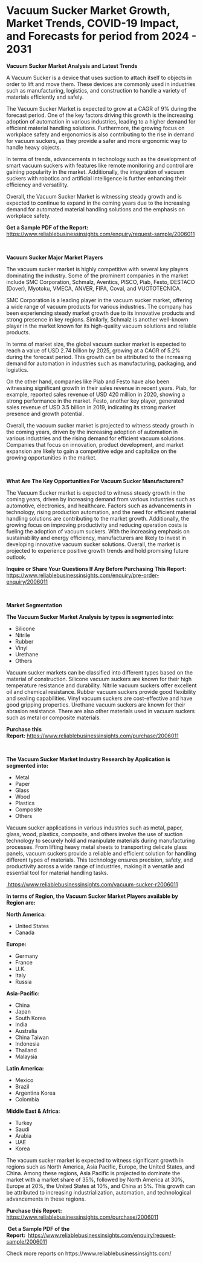 <p><h1>Vacuum Sucker Market Growth, Market Trends, COVID-19 Impact, and Forecasts for period from 2024 - 2031</h1></p><p><strong>Vacuum Sucker Market Analysis and Latest Trends</strong></p>
<p><p>A Vacuum Sucker is a device that uses suction to attach itself to objects in order to lift and move them. These devices are commonly used in industries such as manufacturing, logistics, and construction to handle a variety of materials efficiently and safely.</p><p>The Vacuum Sucker Market is expected to grow at a CAGR of 9% during the forecast period. One of the key factors driving this growth is the increasing adoption of automation in various industries, leading to a higher demand for efficient material handling solutions. Furthermore, the growing focus on workplace safety and ergonomics is also contributing to the rise in demand for vacuum suckers, as they provide a safer and more ergonomic way to handle heavy objects.</p><p>In terms of trends, advancements in technology such as the development of smart vacuum suckers with features like remote monitoring and control are gaining popularity in the market. Additionally, the integration of vacuum suckers with robotics and artificial intelligence is further enhancing their efficiency and versatility.</p><p>Overall, the Vacuum Sucker Market is witnessing steady growth and is expected to continue to expand in the coming years due to the increasing demand for automated material handling solutions and the emphasis on workplace safety.</p></p>
<p><strong>Get a Sample PDF of the Report:&nbsp;</strong> <a href="https://www.reliablebusinessinsights.com/enquiry/request-sample/2006011">https://www.reliablebusinessinsights.com/enquiry/request-sample/2006011</a></p>
<p>&nbsp;</p>
<p><strong>Vacuum Sucker Major Market Players</strong></p>
<p><p>The vacuum sucker market is highly competitive with several key players dominating the industry. Some of the prominent companies in the market include SMC Corporation, Schmalz, Aventics, PISCO, Piab, Festo, DESTACO (Dover), Myotoku, VMECA, ANVER, FIPA, Coval, and VUOTOTECNICA. </p><p>SMC Corporation is a leading player in the vacuum sucker market, offering a wide range of vacuum products for various industries. The company has been experiencing steady market growth due to its innovative products and strong presence in key regions. Similarly, Schmalz is another well-known player in the market known for its high-quality vacuum solutions and reliable products.</p><p>In terms of market size, the global vacuum sucker market is expected to reach a value of USD 2.74 billion by 2025, growing at a CAGR of 5.2% during the forecast period. This growth can be attributed to the increasing demand for automation in industries such as manufacturing, packaging, and logistics.</p><p>On the other hand, companies like Piab and Festo have also been witnessing significant growth in their sales revenue in recent years. Piab, for example, reported sales revenue of USD 420 million in 2020, showing a strong performance in the market. Festo, another key player, generated sales revenue of USD 3.5 billion in 2019, indicating its strong market presence and growth potential.</p><p>Overall, the vacuum sucker market is projected to witness steady growth in the coming years, driven by the increasing adoption of automation in various industries and the rising demand for efficient vacuum solutions. Companies that focus on innovation, product development, and market expansion are likely to gain a competitive edge and capitalize on the growing opportunities in the market.</p></p>
<p>&nbsp;</p>
<p><strong>What Are The Key Opportunities For Vacuum Sucker Manufacturers?</strong></p>
<p><p>The Vacuum Sucker market is expected to witness steady growth in the coming years, driven by increasing demand from various industries such as automotive, electronics, and healthcare. Factors such as advancements in technology, rising production automation, and the need for efficient material handling solutions are contributing to the market growth. Additionally, the growing focus on improving productivity and reducing operation costs is fueling the adoption of vacuum suckers. With the increasing emphasis on sustainability and energy efficiency, manufacturers are likely to invest in developing innovative vacuum sucker solutions. Overall, the market is projected to experience positive growth trends and hold promising future outlook.</p></p>
<p><strong>Inquire or Share Your Questions If Any Before Purchasing This Report:</strong> <a href="https://www.reliablebusinessinsights.com/enquiry/pre-order-enquiry/2006011">https://www.reliablebusinessinsights.com/enquiry/pre-order-enquiry/2006011</a></p>
<p>&nbsp;</p>
<p><strong>Market Segmentation</strong></p>
<p><strong>The Vacuum Sucker Market Analysis by types is segmented into:</strong></p>
<p><ul><li>Silicone</li><li>Nitrile</li><li>Rubber</li><li>Vinyl</li><li>Urethane</li><li>Others</li></ul></p>
<p><p>Vacuum sucker markets can be classified into different types based on the material of construction. Silicone vacuum suckers are known for their high temperature resistance and durability. Nitrile vacuum suckers offer excellent oil and chemical resistance. Rubber vacuum suckers provide good flexibility and sealing capabilities. Vinyl vacuum suckers are cost-effective and have good gripping properties. Urethane vacuum suckers are known for their abrasion resistance. There are also other materials used in vacuum suckers such as metal or composite materials.</p></p>
<p><strong>Purchase this Report:&nbsp;</strong><a href="https://www.reliablebusinessinsights.com/purchase/2006011">https://www.reliablebusinessinsights.com/purchase/2006011</a></p>
<p>&nbsp;</p>
<p><strong>The Vacuum Sucker Market Industry Research by Application is segmented into:</strong></p>
<p><ul><li>Metal</li><li>Paper</li><li>Glass</li><li>Wood</li><li>Plastics</li><li>Composite</li><li>Others</li></ul></p>
<p><p>Vacuum sucker applications in various industries such as metal, paper, glass, wood, plastics, composite, and others involve the use of suction technology to securely hold and manipulate materials during manufacturing processes. From lifting heavy metal sheets to transporting delicate glass panels, vacuum suckers provide a reliable and efficient solution for handling different types of materials. This technology ensures precision, safety, and productivity across a wide range of industries, making it a versatile and essential tool for material handling tasks.</p></p>
<p><a href="https://www.reliablebusinessinsights.com/vacuum-sucker-r2006011">&nbsp;https://www.reliablebusinessinsights.com/vacuum-sucker-r2006011</a></p>
<p><strong>In terms of Region, the Vacuum Sucker Market Players available by Region are:</strong></p>
<p>
    <p> <strong> North America: </strong>
        <ul>
            <li>United States</li>
            <li>Canada</li>
        </ul>
        </p> 
    <p> <strong> Europe: </strong>
        <ul>
            <li>Germany</li>
            <li>France</li>
            <li>U.K.</li>
            <li>Italy</li>
            <li>Russia</li>
        </ul>
        </p> 
    <p> <strong> Asia-Pacific: </strong>
        <ul>
            <li>China</li>
            <li>Japan</li>
            <li>South Korea</li>
            <li>India</li>
            <li>Australia</li>
            <li>China Taiwan</li>
            <li>Indonesia</li>
            <li>Thailand</li>
            <li>Malaysia</li>
        </ul>
        </p> 
    <p> <strong> Latin America: </strong>
        <ul>
            <li>Mexico</li>
            <li>Brazil</li>
            <li>Argentina Korea</li>
            <li>Colombia</li>
        </ul>
        </p> 
    <p> <strong> Middle East & Africa: </strong>
        <ul>
            <li>Turkey</li>
            <li>Saudi</li>
            <li>Arabia</li>
            <li>UAE</li>
            <li>Korea</li>
        </ul>
    </p>
    </p>
<p><p>The vacuum sucker market is expected to witness significant growth in regions such as North America, Asia Pacific, Europe, the United States, and China. Among these regions, Asia Pacific is projected to dominate the market with a market share of 35%, followed by North America at 30%, Europe at 20%, the United States at 10%, and China at 5%. This growth can be attributed to increasing industrialization, automation, and technological advancements in these regions.</p></p>
<p><strong>Purchase this Report: </strong><a href="https://www.reliablebusinessinsights.com/purchase/2006011">https://www.reliablebusinessinsights.com/purchase/2006011</a></p>
<p>&nbsp;<strong>Get a Sample PDF of the Report:&nbsp;&nbsp;</strong><a href="https://www.reliablebusinessinsights.com/enquiry/request-sample/2006011">https://www.reliablebusinessinsights.com/enquiry/request-sample/2006011</a></p>
<p><strong></strong></p>
<p>Check more reports on https://www.reliablebusinessinsights.com/</p>